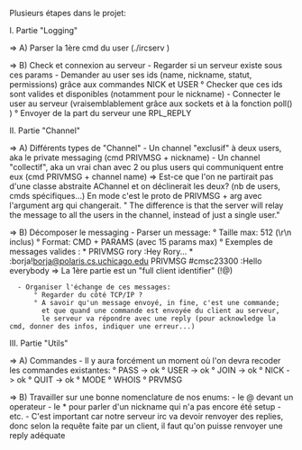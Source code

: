 Plusieurs étapes dans le projet:

I. Partie "Logging"

=> A) Parser la 1ère cmd du user (./ircserv <port> <pwd>)

=> B) Check et connexion au serveur
      - Regarder si un serveur existe sous ces params
      - Demander au user ses ids (name, nickname, statut, permissions) grâce aux commandes NICK et USER
            ° Checker que ces ids sont valides et disponibles (notamment pour le nickname)
      - Connecter le user au serveur (vraisemblablement grâce aux sockets et à la fonction poll() ) 
            ° Envoyer de la part du serveur une RPL_REPLY

II. Partie "Channel"

=> A) Différents types de "Channel"
       - Un channel "exclusif" à deux users, aka le private messaging (cmd PRIVMSG + nickname)
       - Un channel "collectif", aka un vrai chan avec 2 ou plus users qui communiquent entre eux (cmd PRIVMSG + channel name)
       => Est-ce que l'on ne partirait pas d'une classe abstraite AChannel et on déclinerait les deux? (nb de users, cmds spécifiques...)
          En mode c'est le proto de PRIVMSG + arg avec l'argument arg qui changerait.
       "  The difference is that the server will relay the message to all the users in the channel, instead of just a single user."

=> B) Décomposer le messaging
      - Parser un message:
          ° Taille max: 512 (\r\n inclus)
          ° Format: CMD + PARAMS (avec 15 params max)
          ° Exemples de messages valides :
              * PRIVMSG rory :Hey Rory...
              * :borja!borja@polaris.cs.uchicago.edu PRIVMSG #cmsc23300 :Hello everybody
                  => La 1ère partie est un "full client identifier" (<nick>!<user>@<host>)

      - Organiser l'échange de ces messages:
          ° Regarder du côté TCP/IP ?
          ° A savoir qu'un message envoyé, in fine, c'est une commande; 
            et que quand une commande est envoyée du client au serveur, 
            le serveur va répondre avec une reply (pour acknowledge la cmd, donner des infos, indiquer une erreur...)
              
III. Partie "Utils"

=> A) Commandes
      - Il y aura forcément un moment où l'on devra recoder les commandes existantes:
      ° PASS -> ok
      ° USER -> ok
      ° JOIN -> ok
      ° NICK -> ok
      ° QUIT -> ok
      ° MODE
      ° WHOIS
      ° PRVMSG
       
=> B) Travailler sur une bonne nomenclature de nos enums:
      - le @ devant un operateur
      - le * pour parler d'un nickname qui n'a pas encore été setup
      - etc.
      - C'est important car notre serveur irc va devoir renvoyer des replies, 
        donc selon la requête faite par un client, il faut qu'on puisse renvoyer une reply adéquate


